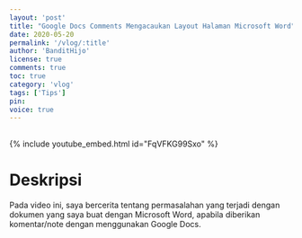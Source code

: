 ```yaml
---
layout: 'post'
title: "Google Docs Comments Mengacaukan Layout Halaman Microsoft Word"
date: 2020-05-20
permalink: '/vlog/:title'
author: 'BanditHijo'
license: true
comments: true
toc: true
category: 'vlog'
tags: ['Tips']
pin:
voice: true
---
```


<div style="margin-top:30px;"></div>

{% include youtube_embed.html id="FqVFKG99Sxo" %}

# Deskripsi

Pada video ini, saya bercerita tentang permasalahan yang terjadi dengan dokumen yang saya buat dengan Microsoft Word, apabila diberikan komentar/note dengan menggunakan Google Docs.
